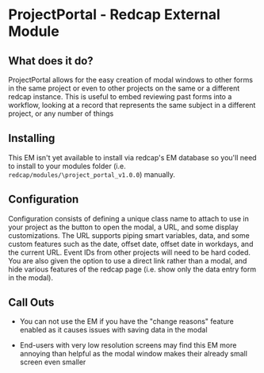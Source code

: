 # ProjectPortal - Redcap External Module

## What does it do?

ProjectPortal allows for the easy creation of modal windows to other forms in the same project or even to other projects on the same or a different redcap instance. This is useful to embed reviewing past forms into a workflow, looking at a record that represents the same subject in a different project, or any number of things

## Installing

This EM isn't yet available to install via redcap's EM database so you'll need to install to your modules folder (i.e. `redcap/modules/\project_portal_v1.0.0`) manually.

## Configuration

Configuration consists of defining a unique class name to attach to use in your project as the button to open the modal, a URL, and some display customizations. The URL supports piping smart variables, data, and some custom features such as the date, offset date, offset date in workdays, and the current URL. Event IDs from other projects will need to be hard coded. You are also given the option to use a direct link rather than a modal, and hide various features of the redcap page (i.e. show only the data entry form in the modal). 

## Call Outs

* You can not use the EM if you have the "change reasons" feature enabled as it causes issues with saving data in the modal

* End-users with very low resolution screens may find this EM more annoying than helpful as the modal window makes their already small screen even smaller